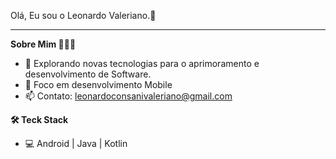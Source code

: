 Olá, Eu sou o Leonardo Valeriano.👋 
______________________________________________

 <b>Sobre Mim 👨🏻‍💻</b>

- 👀 Explorando novas tecnologias para o aprimoramento e desenvolvimento de Software.
- 🌱 Foco em desenvolvimento Mobile   
- 📫 Contato: leonardoconsanivaleriano@gmail.com
 
 
<b> 🛠 Teck Stack</b>

- 💻  Android | Java | Kotlin


<!---
Leonardocvaleriano/Leonardocvaleriano is a ✨ special ✨ repository because its `README.md` (this file) appears on your GitHub profile.
You can click the Preview link to take a look at your changes.
--->

